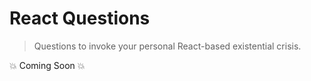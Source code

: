 # React Questions
> Questions to invoke your personal React-based existential crisis.

:boom: Coming Soon :boom:
